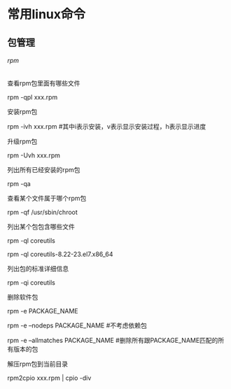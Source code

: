 # 常用linux命令

## 包管理

###### rpm

查看rpm包里面有哪些文件

rpm -qpl xxx.rpm

安装rpm包

rpm -ivh xxx.rpm   #其中i表示安装，v表示显示安装过程，h表示显示进度

升级rpm包

rpm -Uvh xxx.rpm

列出所有已经安装的rpm包

rpm -qa

查看某个文件属于哪个rpm包

rpm -qf /usr/sbin/chroot

列出某个包包含哪些文件

rpm -ql coreutils

rpm -ql coreutils-8.22-23.el7.x86_64

列出包的标准详细信息

rpm -qi coreutils

删除软件包 

rpm -e PACKAGE_NAME

rpm -e –nodeps PACKAGE_NAME    #不考虑依赖包

rpm -e –allmatches PACKAGE_NAME    #删除所有跟PACKAGE_NAME匹配的所有版本的包

解压rpm包到当前目录

rpm2cpio xxx.rpm | cpio -div 